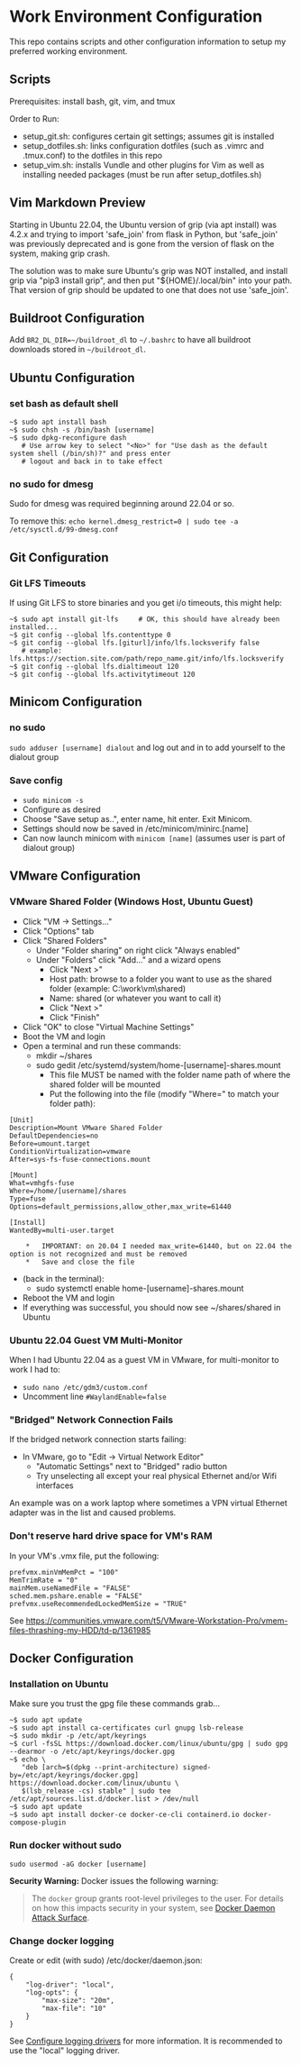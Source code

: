 # Work Environment Configuration
This repo contains scripts and other configuration information to setup my preferred working
environment.


## Scripts
Prerequisites: install bash, git, vim, and tmux

Order to Run:
*   setup_git.sh: configures certain git settings; assumes git is installed
*   setup_dotfiles.sh: links configuration dotfiles (such as .vimrc and .tmux.conf) to the dotfiles
    in this repo
*   setup_vim.sh: installs Vundle and other plugins for Vim as well as installing needed packages
    (must be run after setup_dotfiles.sh)


## Vim Markdown Preview
Starting in Ubuntu 22.04, the Ubuntu version of grip (via apt install) was 4.2.x and trying to
import 'safe_join' from flask in Python, but 'safe_join' was previously deprecated and is gone from
the version of flask on the system, making grip crash.

The solution was to make sure Ubuntu's grip was NOT installed, and install grip via
"pip3 install grip", and then put "${HOME}/.local/bin" into your path. That version of grip should
be updated to one that does not use 'safe_join'.


## Buildroot Configuration
Add `BR2_DL_DIR=~/buildroot_dl` to `~/.bashrc` to have all buildroot downloads stored in `~/buildroot_dl`.


## Ubuntu Configuration

### set bash as default shell
```
~$ sudo apt install bash
~$ sudo chsh -s /bin/bash [username]
~$ sudo dpkg-reconfigure dash
   # Use arrow key to select "<No>" for "Use dash as the default system shell (/bin/sh)?" and press enter
   # logout and back in to take effect
```

### no sudo for dmesg
Sudo for dmesg was required beginning around 22.04 or so.

To remove this: `echo kernel.dmesg_restrict=0 | sudo tee -a /etc/sysctl.d/99-dmesg.conf`


## Git Configuration

### Git LFS Timeouts
If using Git LFS to store binaries and you get i/o timeouts, this might help:

```
~$ sudo apt install git-lfs     # OK, this should have already been installed...
~$ git config --global lfs.contenttype 0
~$ git config --global lfs.[giturl]/info/lfs.locksverify false
   # example: lfs.https://section.site.com/path/repo_name.git/info/lfs.locksverify
~$ git config --global lfs.dialtimeout 120
~$ git config --global lfs.activitytimeout 120
```


## Minicom Configuration

### no sudo
`sudo adduser [username] dialout` and log out and in to add yourself to the dialout group

### Save config
*   `sudo minicom -s`
*   Configure as desired
*   Choose "Save setup as..", enter name, hit enter. Exit Minicom.
*   Settings should now be saved in /etc/minicom/minirc.[name]
*   Can now launch minicom with `minicom [name]` (assumes user is part of dialout group)


## VMware Configuration

### VMware Shared Folder (Windows Host, Ubuntu Guest)
*   Click "VM -> Settings..."
*   Click "Options" tab
*   Click "Shared Folders"
    *   Under "Folder sharing" on right click "Always enabled"
    *   Under "Folders" click "Add..." and a wizard opens
        *   Click "Next >"
        *   Host path: browse to a folder you want to use as the shared folder (example: C:\work\vm\shared)
        *   Name: shared (or whatever you want to call it)
        *   Click "Next >"
        *   Click "Finish"
*   Click "OK" to close "Virtual Machine Settings"
*   Boot the VM and login
*   Open a terminal and run these commands:
    *   mkdir ~/shares
    *   sudo gedit /etc/systemd/system/home-[username]-shares.mount
        *   This file MUST be named with the folder name path of where the shared folder will be mounted
        *   Put the following into the file (modify "Where=" to match your folder path):

```
[Unit]
Description=Mount VMware Shared Folder
DefaultDependencies=no
Before=umount.target
ConditionVirtualization=vmware
After=sys-fs-fuse-connections.mount

[Mount]
What=vmhgfs-fuse
Where=/home/[username]/shares
Type=fuse
Options=default_permissions,allow_other,max_write=61440

[Install]
WantedBy=multi-user.target
```

        *   IMPORTANT: on 20.04 I needed max_write=61440, but on 22.04 the option is not recognized and must be removed
        *   Save and close the file
*   (back in the terminal):
    *   sudo systemctl enable home-[username]-shares.mount
*   Reboot the VM and login
*   If everything was successful, you should now see ~/shares/shared in Ubuntu

### Ubuntu 22.04 Guest VM Multi-Monitor
When I had Ubuntu 22.04 as a guest VM in VMware, for multi-monitor to work I had to:

*   `sudo nano /etc/gdm3/custom.conf`
*   Uncomment line `#WaylandEnable=false`

### "Bridged" Network Connection Fails
If the bridged network connection starts failing:

*   In VMware, go to "Edit -> Virtual Network Editor"
    *   "Automatic Settings" next to "Bridged" radio button
    *   Try unselecting all except your real physical Ethernet and/or Wifi interfaces

An example was on a work laptop where sometimes a VPN virtual Ethernet adapter was in the list and
caused problems.

### Don't reserve hard drive space for VM's RAM
In your VM's .vmx file, put the following:

```
prefvmx.minVmMemPct = "100"
MemTrimRate = "0"
mainMem.useNamedFile = "FALSE"
sched.mem.pshare.enable = "FALSE"
prefvmx.useRecommendedLockedMemSize = "TRUE"
```

See https://communities.vmware.com/t5/VMware-Workstation-Pro/vmem-files-thrashing-my-HDD/td-p/1361985


## Docker Configuration

### Installation on Ubuntu
Make sure you trust the gpg file these commands grab...

```
~$ sudo apt update
~$ sudo apt install ca-certificates curl gnupg lsb-release
~$ sudo mkdir -p /etc/apt/keyrings
~$ curl -fsSL https://download.docker.com/linux/ubuntu/gpg | sudo gpg --dearmor -o /etc/apt/keyrings/docker.gpg
~$ echo \
   "deb [arch=$(dpkg --print-architecture) signed-by=/etc/apt/keyrings/docker.gpg] https://download.docker.com/linux/ubuntu \
   $(lsb_release -cs) stable" | sudo tee /etc/apt/sources.list.d/docker.list > /dev/null
~$ sudo apt update
~$ sudo apt install docker-ce docker-ce-cli containerd.io docker-compose-plugin
```

### Run docker without sudo
`sudo usermod -aG docker [username]`

**Security Warning:** Docker issues the following warning:

> The `docker` group grants root-level privileges to the user. For details on how this impacts
> security in your system, see
> [Docker Daemon Attack Surface](https://docs.docker.com/engine/security/#docker-daemon-attack-surface).

### Change docker logging
Create or edit (with sudo) /etc/docker/daemon.json:

```
{
    "log-driver": "local",
    "log-opts": {
        "max-size": "20m",
        "max-file": "10"
    }
}
```

See [Configure logging drivers](https://docs.docker.com/config/containers/logging/configure/) for
more information. It is recommended to use the "local" logging driver.
